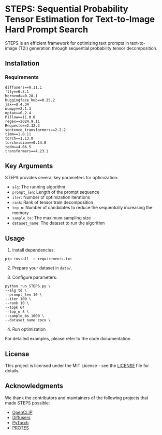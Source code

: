 # STEPS: Sequential Probability Tensor Estimation for Text-to-Image Hard Prompt Search

STEPS is an efficient framework for optimizing text prompts in text-to-image (T2I) generation through sequential probability tensor decomposition.


## Installation

### Requirements
```
diffusers==0.11.1
ftfy==6.3.1
horovod==0.28.1
huggingface_hub==0.25.2
jax==0.4.34
numpy==2.1.3
optax==0.2.4
Pillow==11.0.0
regex==2024.9.11
Requests==2.32.3
sentence_transformers==2.2.2
timm==1.0.11
torch==1.13.0
torchvision==0.14.0
tqdm==4.66.5
transformers==4.23.1
```


## Key Arguments

STEPS provides several key parameters for optimization:

- `alg`: The running algorithm
- `prompt_len`: Length of the prompt sequence
- `iter`: Number of optimization iterations
- `rank`: Rank of tensor train decomposition
- `top_n`: Number of candidates to reduce the sequentially increasing the memory
- `sample_bs`: The maximum sampling size
- `dataset_name`: The dataset to run the algorithm



## Usage

1. Install dependencies:
```
pip install -r requirements.txt
```
2. Prepare your dataset in `data/`.

3. Configure parameters:

```
python run_STEPS.py \
--alg td \
--prompt_len 10 \
--iter 100 \
--rank 10 \
--topk 64
--top_n 8 \
--sample_bs 1000 \
--dataset_name coco \
```

4. Run optimization

For detailed examples, please refer to the code documentation.

## License

This project is licensed under the MIT License - see the [LICENSE](LICENSE) file for details.

## Acknowledgments

We thank the contributors and maintainers of the following projects that made STEPS possible:
- [OpenCLIP](https://github.com/mlfoundations/open_clip)
- [Diffusers](https://github.com/huggingface/diffusers)
- [PyTorch](https://github.com/pytorch/pytorch)
- [PROTES](https://github.com/anabatsh/PROTES)